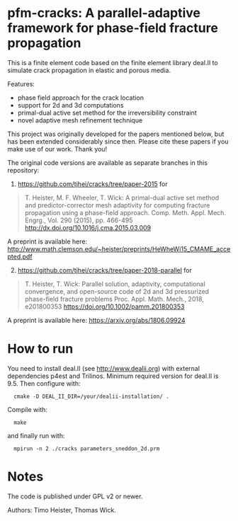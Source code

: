 # pfm-cracks: A parallel-adaptive framework for phase-field fracture propagation

This is a finite element code based on the finite element library deal.II to
simulate crack propagation in elastic and porous media.

Features:
- phase field approach for the crack location
- support for 2d and 3d computations
- primal-dual active set method for the irreversibility constraint
- novel adaptive mesh refinement technique

This project was originally developed for the papers mentioned below, but has
been extended considerably since then. Please cite these papers if you make
use of our work. Thank you!

The original code versions are available as separate branches in this
repository:

1. https://github.com/tjhei/cracks/tree/paper-2015 for

> T. Heister, M. F. Wheeler, T. Wick:
> A primal-dual active set method and predictor-corrector mesh adaptivity for computing fracture propagation using a phase-field approach.
> Comp. Meth. Appl. Mech. Engrg., Vol. 290 (2015), pp. 466-495
> http://dx.doi.org/10.1016/j.cma.2015.03.009

A preprint is available here: http://www.math.clemson.edu/~heister/preprints/HeWheWi15_CMAME_accepted.pdf

2. https://github.com/tjhei/cracks/tree/paper-2018-parallel for

> T. Heister, T. Wick:
> Parallel solution, adaptivity, computational convergence, and open-source code of 2d and 3d pressurized phase-field fracture problems
> Proc. Appl. Math. Mech., 2018, e201800353
> https://doi.org/10.1002/pamm.201800353

A preprint is available here: https://arxiv.org/abs/1806.09924

# How to run

You need to install deal.II (see http://www.dealii.org) with external
dependencies p4est and Trilinos. Minimum required version for deal.II is 9.5.
Then configure with:

```
  cmake -D DEAL_II_DIR=/your/dealii-installation/ .
```
Compile with:
```
  make
```
and finally run with:
```
  mpirun -n 2 ./cracks parameters_sneddon_2d.prm
```

# Notes

The code is published under GPL v2 or newer.

Authors: Timo Heister, Thomas Wick.

